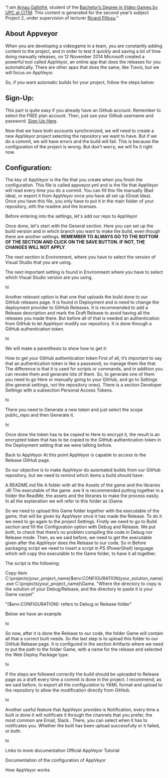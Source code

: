 ﻿“I am [Arnau Gallofré](https://www.linkedin.com/in/arnau-gallofr%C3%A9-649785180/), student of the [Bachelor’s Degree in Video Games by UPC at CITM](https://www.citm.upc.edu/ing/estudis/graus-videojocs/). This content is generated for the second year’s subject Project 2, under supervision of lecturer [Ricard Pillosu](https://es.linkedin.com/in/ricardpillosu/).”

## About Appveyor

When you are developing a videogame in a team, you are constantly adding content to the project, and in order to test it quickly and saving a lot of time doing manually releases, on 12 November 2014 Microsoft created a powerful tool called AppVeyor, an online app that does the releases for you automatically. There are other apps that does the same, like Travis, but we will focus on AppVeyor.

So, if you want automatic builds for your project, follow the steps below:

## Sign-Up:

This part is quite easy if you already have an Github account. Remember to select the FREE plan account. Then, just use your Github username and password. [Sign-Up Here](https://ci.appveyor.com/signup).

Now that we have both accounts synchronized, we will need to create a new AppVeyor project selecting the repository we want to have. But if we do a commit, we will have errors and the build will fail. This is because the configuration of the project is wrong. But don't worry, we will fix it right now.



## Configuration:

The key of AppVeyor is the file that you create when you finish the configuration. This file is called appveyor.yml and is the file that AppVeyor will read every time you do a commit. You can fill this file manually (Bad idea), or export it from AppVeyor once you have all set up (Great idea). Once you have this file, you only have to put it in the main folder of your repository, eith the readme and the licenses.

Before entering into the settings, let's add our repo to AppVeyor

Once done, let's start with the General section. Here you can set up the build version and in which branch you want to make the build, even though there are another settings. **REMEMBER TO ALWAYS GO TO THE BOTTOM OF THE SECTION AND CLICK ON THE SAVE BUTTON. IF NOT, THE CHANGES WILL NOT APPLY**.

The next section is Environment, where you have to select the version of Visual Studio that you are using.

The next important setting is found in Environment where you have to select which Visual Studio version are you using.

hi

Another relevant option is that one that uploads the build done to our GitHub releases page. It is found in Deployment and is need to change the deployment provider to GitHub Releases. It is recommended to add a Release description and mark the Draft Release to avoid having all the releases you made there. But before all of that is needed an authentication from GitHub to let AppVeyor modify our repository. It is done through a GitHub authentication token.

hi

We will make a parenthesis to show how to get it:

How to get your GitHub authentication token
First of all, it’s important to say that an authentication token is like a password, so manage them like that. The difference is that it is used for scripts or commands, and in addition you can revoke them and generate lots of them. So, to generate one of them you need to go Here or manually going to your GitHub, and go to Settings (the general settings, not the repository ones). There is a section Developer Settings with a subsection Personal Access Tokens.

hi

There you need to Generate a new token and just select the scope public_repo and then Generate it.

hi

Once done the token has to be copied to Here to encrypt it, the result is an encrypted token that has to be copied to the GitHub authentication token in the Deployment setting that we were talking before.

Back to AppVeyor
At this point AppVeyor is capable to access to the Release GitHub page.

So our objective is to make AppVeyor do automated builds from our GitHub repository, but we need to remind which items a build should have:

A README.md file
A folder with all the Assets of the game and the libraries .dll
The executable of the game .exe
It is recommended putting together in a folder the ReadMe, the assets and the libraries to make the process easily. In all the explanation we will refer to this folder as \Game.

So we need to upload this Game folder together with the executable of the game, that will be given by AppVeyor once it has made the Release. To do it we need to go again to the project Settings. Firstly we need to go to Build section and fill the Configuration option with Debug and Release. We put both, to check that there’s no problem compiling the code in Debug nor Release mode. Then, as we said before, we need to get the executable given after the AppVeyor does the Release to our code. So in Before packaging script we need to insert a script in PS (PowerShell) language which will copy this executable to the Game folder, to have it all together.

The script is the following:

Copy-Item C:\projects\(your_project_name)\$env:CONFIGURATION\(your_solution_name).exe C:\projects\(your_project_name)\Game\.
"Where the directory to copy is the solution of your Debug/Release, and the directory to paste it is your Game carpet"

"($env:CONFIGURATION): refers to Debug or Release folder"

Below we have an example

hi

So now, after it is done the Release to our code, the folder Game will contain all that a correct built needs. So the last step is to upload this folder to our GitHub Release page. It is configured in the section Artifacts where we need to put the path to the folder Game, with a name for the release and selected the Web Deploy Package type.

hi

If the steps are followed correctly the build should be uploaded to Release page as a draft every time a commit is done in the project. I recommend, as we said before, to export all the configuration to YAML format and upload to the repository to allow the modification directly from GitHub.

hi

Another useful feature that AppVeyor provides is Notification, every time a built is done it will notificate it through the channels that you prefer, the most common are Email, Slack.. There, you can select when it has to notificates you. Whether the built has been upload successfully or it failed, or both.

hi

Links to more documentation
Official AppVeyor Tutorial

Documentation of the configuration of AppVeyor

How AppVeyor works
